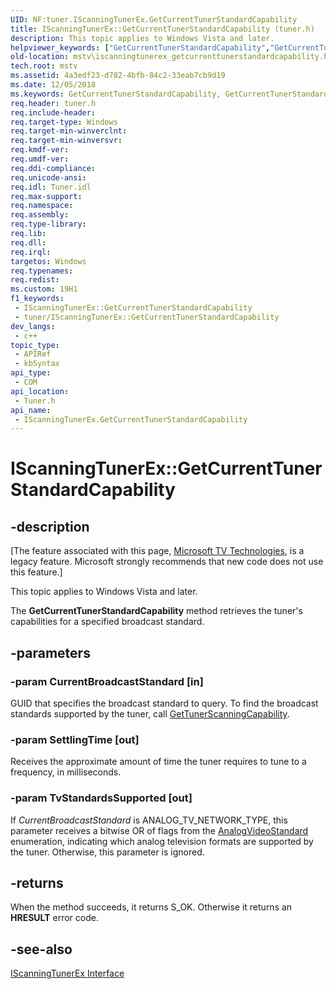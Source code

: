 ```yaml
---
UID: NF:tuner.IScanningTunerEx.GetCurrentTunerStandardCapability
title: IScanningTunerEx::GetCurrentTunerStandardCapability (tuner.h)
description: This topic applies to Windows Vista and later.
helpviewer_keywords: ["GetCurrentTunerStandardCapability","GetCurrentTunerStandardCapability method [Microsoft TV Technologies]","GetCurrentTunerStandardCapability method [Microsoft TV Technologies]","IScanningTunerEx interface","IScanningTunerEx interface [Microsoft TV Technologies]","GetCurrentTunerStandardCapability method","IScanningTunerEx.GetCurrentTunerStandardCapability","IScanningTunerEx::GetCurrentTunerStandardCapability","IScanningTunerExGetCurrentTunerStandardCapability","mstv.iscanningtunerex_getcurrenttunerstandardcapability","tuner/IScanningTunerEx::GetCurrentTunerStandardCapability"]
old-location: mstv\iscanningtunerex_getcurrenttunerstandardcapability.htm
tech.root: mstv
ms.assetid: 4a3edf23-d782-4bfb-84c2-33eab7cb9d19
ms.date: 12/05/2018
ms.keywords: GetCurrentTunerStandardCapability, GetCurrentTunerStandardCapability method [Microsoft TV Technologies], GetCurrentTunerStandardCapability method [Microsoft TV Technologies],IScanningTunerEx interface, IScanningTunerEx interface [Microsoft TV Technologies],GetCurrentTunerStandardCapability method, IScanningTunerEx.GetCurrentTunerStandardCapability, IScanningTunerEx::GetCurrentTunerStandardCapability, IScanningTunerExGetCurrentTunerStandardCapability, mstv.iscanningtunerex_getcurrenttunerstandardcapability, tuner/IScanningTunerEx::GetCurrentTunerStandardCapability
req.header: tuner.h
req.include-header: 
req.target-type: Windows
req.target-min-winverclnt: 
req.target-min-winversvr: 
req.kmdf-ver: 
req.umdf-ver: 
req.ddi-compliance: 
req.unicode-ansi: 
req.idl: Tuner.idl
req.max-support: 
req.namespace: 
req.assembly: 
req.type-library: 
req.lib: 
req.dll: 
req.irql: 
targetos: Windows
req.typenames: 
req.redist: 
ms.custom: 19H1
f1_keywords:
 - IScanningTunerEx::GetCurrentTunerStandardCapability
 - tuner/IScanningTunerEx::GetCurrentTunerStandardCapability
dev_langs:
 - c++
topic_type:
 - APIRef
 - kbSyntax
api_type:
 - COM
api_location:
 - Tuner.h
api_name:
 - IScanningTunerEx.GetCurrentTunerStandardCapability
---
```


# IScanningTunerEx::GetCurrentTunerStandardCapability


## -description

\[The feature associated with this page, [Microsoft TV Technologies](/previous-versions/windows/desktop/mstv/microsoft-tv-technologies-portal), is a legacy feature. Microsoft strongly recommends that new code does not use this feature.\]

This topic applies to Windows Vista and later.
        



The <b>GetCurrentTunerStandardCapability</b> method retrieves the tuner's capabilities for a specified broadcast standard.

## -parameters

### -param CurrentBroadcastStandard [in]

GUID that specifies the broadcast standard to query. To find the broadcast standards supported by the tuner, call <a href="/previous-versions/windows/desktop/api/tuner/nf-tuner-iscanningtunerex-gettunerscanningcapability">GetTunerScanningCapability</a>.

### -param SettlingTime [out]

Receives the approximate amount of time the tuner requires to tune to a frequency, in milliseconds.

### -param TvStandardsSupported [out]

If <i>CurrentBroadcastStandard</i> is ANALOG_TV_NETWORK_TYPE, this parameter receives a bitwise OR of flags from the <a href="/windows/win32/api/strmif/ne-strmif-analogvideostandard">AnalogVideoStandard</a> enumeration, indicating which analog television formats are supported by the tuner. Otherwise, this parameter is ignored.

## -returns

When the method succeeds, it returns S_OK. Otherwise it returns an <b>HRESULT</b> error code.

## -see-also

<a href="/previous-versions/windows/desktop/api/tuner/nn-tuner-iscanningtunerex">IScanningTunerEx Interface</a>